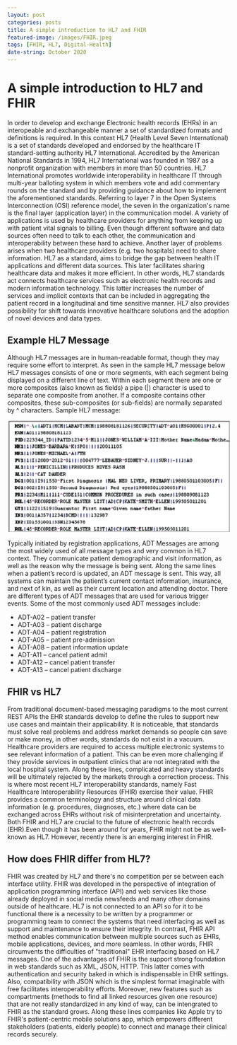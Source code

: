 ```yaml
---
layout: post
categories: posts
title: A simple introduction to HL7 and FHIR 
featured-image: /images/FHIR.jpeg  
tags: [FHIR, HL7, Digital-Health]
date-string: October 2020
---
```


# A simple introduction to HL7 and FHIR 
In order to develop and exchange Electronic health records (EHRs) in an interopeable and exchangeable manner a set of standardized formats and definitions is required. In this context HL7 (Health Level Seven International) is a set of standards developed and endorsed by the healthcare IT standard-setting authority HL7 International. Accredited by the American National Standards in 1994, HL7 International was founded in 1987 as a nonprofit organization with members in more than 50 countries. HL7 International promotes worldwide interoperability in healthcare IT through multi-year balloting system in which members vote and add commentary rounds on the standard and by providing guidance about how to implement the aforementioned standards. Referring to layer 7 in the Open Systems Interconnection (OSI) reference model, the seven in the organization's name is the final layer (application layer) in the communication model. A variety of applications is used by healthcare providers for anything from keeping up with patient vital signals to billing. Even though different software and data sources often need to talk to each other, the communication and interoperability between these hard to achieve. Another layer of problems arises when two healthcare providers (e.g. two hospitals) need to share information. HL7 as a standard, aims to bridge the gap between health IT applications and different data sources. This later facilitates sharing healthcare data and makes it more efficient. In other words, HL7 standards act connects healthcare services such as electronic health records and modern information technology.  This latter increases the number of services and implicit contexts that can be included in aggregating the patient record in a longitudinal and time sensitive manner.  HL7 also provides possibility for shift towards innovative healthcare solutions and the adoption of novel devices and data types. 

## Example HL7 Message

Although HL7 messages are in human-readable format, though they may require some effort to interpret. As seen in the sample HL7 message below HL7 messages consists of one or more segments, with each segment being displayed on a different line of text. Within each segment there are one or more composites (also known as fields) a pipe (|) character is used to separate one composite from another. If a composite contains other composites, these sub-composites (or sub-fields) are normally separated by ^ characters.
Sample HL7 message:

![](/images/HL7.png)

Typically initiated by registration applications, ADT Messages are among the most widely used of all message types and very common in HL7 context. They communicate patient demographic and visit information, as well as the reason why the message is being sent. Along the same lines when a patient’s record is updated, an ADT message is sent. This way, all systems can maintain the patient’s current contact information, insurance, and next of kin, as well as their current location and attending doctor.
There are different types of ADT messages that are used for various trigger events. Some of the most commonly used ADT messages include:
+ ADT-A02 – patient transfer
+ ADT-A03 – patient discharge
+ ADT-A04 – patient registration
+ ADT-A05 – patient pre-admission
+ ADT-A08 – patient information update
+ ADT-A11 – cancel patient admit
+ ADT-A12 – cancel patient transfer
+ ADT-A13 – cancel patient discharge


## FHIR vs HL7

From traditional document-based messaging paradigms to the most current REST APIs the EHR standards develop to define the rules to support new use cases and maintain their applicability. It is noticeable, that standards must solve real problems and address market demands so people can save or make money, in other words, standards do not exist in a vacuum. Healthcare providers are required to access multiple electronic systems to see relevant information of a patient. This can be even more challenging if they provide services in outpatient clinics that are not integrated with the local hospital system.  Along these lines, complicated and heavy standards will be ultimately rejected by the markets through a correction process. This is where most recent HL7 interoperability standards, namely Fast Healthcare Interoperability Resources (FHIR) exercise their value.  FHIR provides a common terminology and structure around clinical data information (e.g. procedures, diagnoses, etc.) where data can be exchanged across EHRs without risk of misinterpretation and uncertainty. Both FHIR and HL7 are crucial to the future of electronic health records (EHR).Even though it has been around for years, FHIR might not be as well-known as HL7. However, recently there is an emerging interest in FHIR.  

## How does FHIR differ from HL7?

FHIR was created by HL7 and there's no competition per se between each interface utility. FHIR was developed in the perspective of integration of application programming interface (API) and web services like those already deployed in social media newsfeeds and many other domains outside of healthcare. HL7 is not connected to an API so for it to be functional there is a necessity to be written by a programmer or programming team to connect the systems that need interfacing as well as support and maintenance to ensure their integrity. In contrast, FHIR API method enables communication between multiple sources such as EHRs, mobile applications, devices, and more seamless. In other words, FHIR circumvents the difficulties of "traditional" EHR interfacing based on HL7 messages. One of the advantages of FHIR is the support strong foundation in web standards such as XML, JSON, HTTP. This latter comes with authentication and security baked in which is indispensable in EHR settings. Also, compatibility with JSON which is the simplest format imaginable with free facilitates interoperability efforts. Moreover, new features such as compartments (methods to find all linked resources given one resource) that are not really standardized in any kind of way, can be intengrated to FHIR as the standard grows. Along these lines companies like Apple  try to FHIR's patient-centric mobile solutions app, which empowers different stakeholders (patients, elderly people) to connect and manage their clinical records securely.



  
